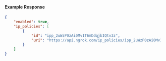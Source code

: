 <!-- Code generated for API Clients. DO NOT EDIT. -->

#### Example Response

```json
{
	"enabled": true,
	"ip_policies": [
		{
			"id": "ipp_2uWzP0zAi0Mv1T6mDdqjbIQtv3z",
			"uri": "https://api.ngrok.com/ip_policies/ipp_2uWzP0zAi0Mv1T6mDdqjbIQtv3z"
		}
	]
}
```
